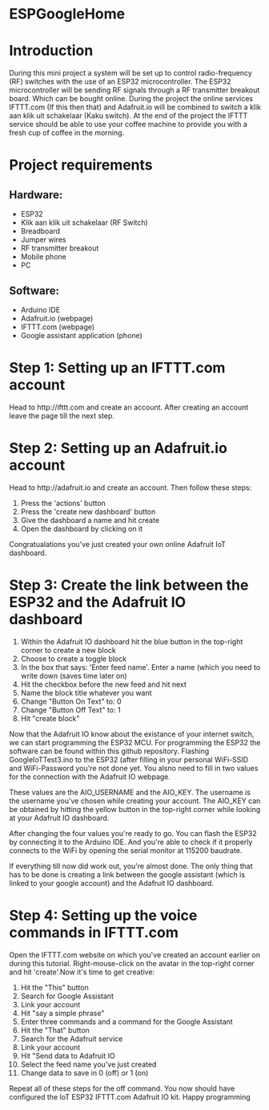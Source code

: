 # ESPGoogleHome
<h1>Introduction</h1>
<p> During this mini project a system will be set up to control radio-frequency (RF) switches with the use of an ESP32 microcontroller. The ESP32 microcontroller will be sending RF signals through a RF transmitter breakout board. Which can be bought online. During the project the online services IFTTT.com (If this then that) and Adafruit.io will be combined to switch a klik aan klik uit schakelaar (Kaku switch). At the end of the project the IFTTT service should be able to use your coffee machine to provide you with a fresh cup of coffee in the morning. </p>

<h1>Project requirements</h1>
<h2>Hardware:</h2>
<ul>
  <li>ESP32</li>
  <li>Klik aan klik uit schakelaar (RF Switch)</li>
  <li>Breadboard</li>
  <li>Jumper wires</li>
  <li>RF transmitter breakout</li>
  <li>Mobile phone</li>
  <li>PC</li>
</ul>

<h2>Software:</h2>
<ul>
  <li>Arduino IDE</li>
  <li>Adafruit.io (webpage)</li>
  <li>IFTTT.com (webpage)</li>
  <li>Google assistant application (phone)</li>
</ul>

<h1>Step 1: Setting up an IFTTT.com account</h1>
<p>Head to http://ifttt.com and create an account. After creating an account leave the page till the next step.</p>

<h1>Step 2: Setting up an Adafruit.io account</h2>
<p>Head to http://adafruit.io and create an account. Then follow these steps:</p>
<ol>
  <li>Press the 'actions' button</li>
  <li>Press the 'create new dashboard' button</li>
  <li>Give the dashboard a name and hit create</li>
  <li>Open the dashboard by clicking on it</li>
 </ol>
 <p>Congratualations you've just created your own online Adafruit IoT dashboard.</p>
 
 <h1>Step 3: Create the link between the ESP32 and the Adafruit IO dashboard</h1>
 <ol>
  <li>Within the Adafruit IO dashboard hit the blue button in the top-right corner to create a new block</li>
  <li>Choose to create a toggle block</li>
  <li>In the box that says: 'Enter feed name'. Enter a name (which you need to write down (saves time later on)</li>
  <li>Hit the checkbox before the new feed and hit next</li>
  <li>Name the block title whatever you want</li>
  <li>Change "Button On Text" to: 0</li>
  <li>Change "Button Off Text" to: 1</li>
  <li>Hit "create block"</li>
 </ol>
 
 <p>Now that the Adafruit IO know about the existance of your internet switch, we can start programming the ESP32 MCU. For programming the ESP32 the software can be found within this github repository. Flashing GoogleIoTTest3.ino to the ESP32 (after filling in your personal WiFi-SSID and WiFi-Password you're not done yet. You alsno need to fill in two values for the connection with the Adafruit IO webpage.</p>
 <p>These values are the AIO_USERNAME and the AIO_KEY. The username is the username you've chosen while creating your account. The AIO_KEY can be obtained by hitting the yellow button in the top-right corner while looking at your Adafruit IO dashboard.</p>
 <p>After changing the four values you're ready to go. You can flash the ESP32 by connecting it to the Arduino IDE. And you're able to check if it properly connects to the WiFi by opening the serial monitor at 115200 baudrate.</p>
 
 <p>If everything till now did work out, you're almost done. The only thing that has to be done is creating a link between the google assistant (which is linked to your google account) and the Adafruit IO dashboard.</p>
 
 <h1>Step 4: Setting up the voice commands in IFTTT.com</h1>
 <p>Open the IFTTT.com website on which you've created an account earlier on during this tutorial. Right-mouse-click on the avatar in the top-right corner and hit 'create'.Now it's time to get creative:</p>
 <ol>
  <li>Hit the "This" button</li>
  <li>Search for Google Assistant</li>
  <li>Link your account</li>
  <li>Hit "say a simple phrase"</li>
  <li>Enter three commands and a command for the Google Assistant</li>
  <li>Hit the "That" button</li>
  <li>Search for the Adafruit service</li>
  <li>Link your account</li>
  <li>Hit "Send data to Adafruit IO</li>
  <li>Select the feed name you've just created</li>
  <li>Change data to save in 0 (off) or 1 (on)</li>
 </ol>
 <p>Repeat all of these steps for the off command. You now should have configured the IoT ESP32 IFTTT.com Adafruit IO kit. Happy programming</p>

